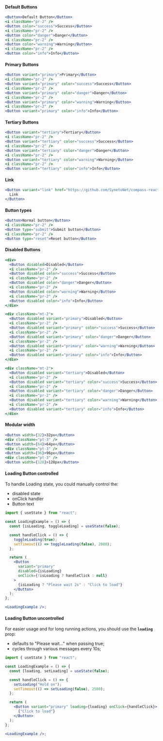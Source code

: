 #### **Default Buttons**

```jsx
<Button>Default Button</Button>
<i className="pr-2" />
<Button color="success">Success</Button>
<i className="pr-2" />
<Button color="danger">Danger</Button>
<i className="pr-2" />
<Button color="warning">Warning</Button>
<i className="pr-2" />
<Button color="info">Info</Button>
```

#### **Primary Buttons**

```jsx
<Button variant="primary">Primary</Button>
<i className="pr-2" />
<Button variant="primary" color="success">Success</Button>
<i className="pr-2" />
<Button variant="primary" color="danger">Danger</Button>
<i className="pr-2" />
<Button variant="primary" color="warning">Warning</Button>
<i className="pr-2" />
<Button variant="primary" color="info">Info</Button>
```

#### **Tertiary Buttons**

```jsx
<Button variant="tertiary">Tertiary</Button>
<i className="pr-2" />
<Button variant="tertiary" color="success">Success</Button>
<i className="pr-2" />
<Button variant="tertiary" color="danger">Danger</Button>
<i className="pr-2" />
<Button variant="tertiary" color="warning">Warning</Button>
<i className="pr-2" />
<Button variant="tertiary" color="info">Info</Button>
```

#### **Link**

```jsx
<Button variant="link" href="https://github.com/SynetoNet/compass-react">
  Link
</Button>
```

#### **Button types**

```jsx
<Button>Normal button</Button>
<i className="pr-2" />
<Button type="submit">Submit button</Button>
<i className="pr-2" />
<Button type="reset">Reset button</Button>
```

#### **Disabled Buttons**

```jsx
<div>
  <Button disabled>Disabled</Button>
  <i className="pr-2" />
  <Button disabled color="success">Success</Button>
  <i className="pr-2" />
  <Button disabled color="danger">Danger</Button>
  <i className="pr-2" />
  <Button disabled color="warning">Warning</Button>
  <i className="pr-2" />
  <Button disabled color="info">Info</Button>
</div>

<div className="mt-2">
  <Button disabled variant="primary">Disabled</Button>
  <i className="pr-2" />
  <Button disabled variant="primary" color="success">Success</Button>
  <i className="pr-2" />
  <Button disabled variant="primary" color="danger">Danger</Button>
  <i className="pr-2" />
  <Button disabled variant="primary" color="warning">Warning</Button>
  <i className="pr-2" />
  <Button disabled variant="primary" color="info">Info</Button>
</div>

<div className="mt-2">
  <Button disabled variant="tertiary">Disabled</Button>
  <i className="pr-2" />
  <Button disabled variant="tertiary" color="success">Success</Button>
  <i className="pr-2" />
  <Button disabled variant="tertiary" color="danger">Danger</Button>
  <i className="pr-2" />
  <Button disabled variant="tertiary" color="warning">Warning</Button>
  <i className="pr-2" />
  <Button disabled variant="tertiary" color="info">Info</Button>
</div>
```

#### **Modular width**

```jsx
<Button width={32}>32px</Button>
<div className="pt-3" />
<Button width={64}>64px</Button>
<div className="pt-3" />
<Button width={96}>96px</Button>
<div className="pt-3" />
<Button width={128}>128px</Button>
```

#### **Loading Button controlled**

To handle Loading state, you could manually control the:

- disabled state
- onClick handler
- Button text

```jsx
import { useState } from "react";

const LoadingExample = () => {
  const [isLoading, toggleLoading] = useState(false);

  const handleClick = () => {
    toggleLoading(true);
    setTimeout(() => toggleLoading(false), 2000);
  };

  return (
    <Button
      variant="primary"
      disabled={isLoading}
      onClick={!isLoading ? handleClick : null}
    >
      {isLoading ? "Please wait 2s" : "Click to load"}
    </Button>
  );
};

<LoadingExample />;
```

#### **Loading Button uncontrolled**

For easier usage and for long running actions, you should use the **`loading`** prop:

- defaults to "Please wait..." when passing true;
- cycles through various messages every 10s;

```jsx
import { useState } from "react";

const LoadingExample = () => {
  const [loading, setLoading] = useState(false);

  const handleClick = () => {
    setLoading("Hold on");
    setTimeout(() => setLoading(false), 2500);
  };

  return (
    <Button variant="primary" loading={loading} onClick={handleClick}>
      {"Click to load"}
    </Button>
  );
};

<LoadingExample />;
```
